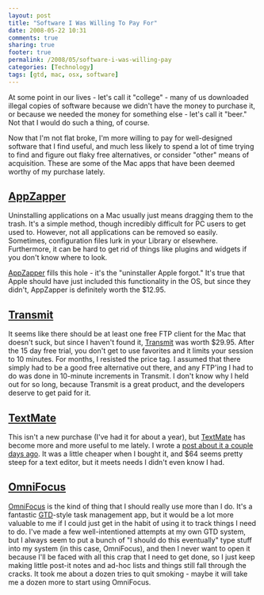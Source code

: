 ```yaml
---
layout: post
title: "Software I Was Willing To Pay For"
date: 2008-05-22 10:31
comments: true
sharing: true
footer: true
permalink: /2008/05/software-i-was-willing-pay
categories: [Technology]
tags: [gtd, mac, osx, software]
---
```

At some point in our lives - let's call it "college" - many of us downloaded illegal copies of software because we didn't have the money to purchase it, or because we needed the money for something else - let's call it "beer."  Not that I would do such a thing, of course.

Now that I'm not flat broke, I'm more willing to pay for well-designed software that I find useful, and much less likely to spend a lot of time trying to find and figure out flaky free alternatives, or consider "other" means of acquisition.  These are some of the Mac apps that have been deemed worthy of my purchase lately.

[AppZapper](http://www.appzapper.com/)
---------
Uninstalling applications on a Mac usually just means dragging them to the trash.  It's a simple method, though incredibly difficult for PC users to get used to.  However, not all applications can be removed so easily.  Sometimes, configuration files lurk in your Library or elsewhere.  Furthermore, it can be hard to get rid of things like plugins and widgets if you don't know where to look.

[AppZapper](http://www.appzapper.com/) fills this hole - it's the "uninstaller Apple forgot."  It's true that Apple should have just included this functionality in the OS, but since they didn't, AppZapper is definitely worth the $12.95.

[Transmit](http://www.panic.com/transmit/)
--------
It seems like there should be at least one free FTP client for the Mac that doesn't suck, but since I haven't found it, [Transmit](http://www.panic.com/transmit/) was worth $29.95.  After the 15 day free trial, you don't get to use favorites and it limits your session to 10 minutes.  For months, I resisted the price tag.  I assumed that there simply had to be a good free alternative out there, and any FTP'ing I had to do was done in 10-minute increments in Transmit.  I don't know why I held out for so long, because Transmit is a great product, and the developers deserve to get paid for it.

[TextMate](http://macromates.com/)
--------
This isn't a new purchase (I've had it for about a year), but [TextMate](http://macromates.com/) has become more and more useful to me lately.  I wrote a [post about it a couple days ago](/2008/05/the-editors-i-have-known-and-loved.php).  It was a little cheaper when I bought it, and $64 seems pretty steep for a text editor, but it meets needs I didn't even know I had.

[OmniFocus](http://www.omnigroup.com/applications/omnifocus/)
---------
[OmniFocus](http://www.omnigroup.com/applications/omnifocus/) is the kind of thing that I should really use more than I do.  It's a fantastic [GTD](http://www.davidco.com/what_is_gtd.php)-style task management app, but it would be a lot more valuable to me if I could just get in the habit of using it to track things I need to do.  I've made a few well-intentioned attempts at my own GTD system, but I always seem to put a bunch of "I should do this eventually" type stuff into my system (in this case, OmniFocus), and then I never want to open it because I'll be faced with all this crap that I need to get done, so I just keep making little post-it notes and ad-hoc lists and things still fall through the cracks.  It took me about a dozen tries to quit smoking - maybe it will take me a dozen more to start using OmniFocus.